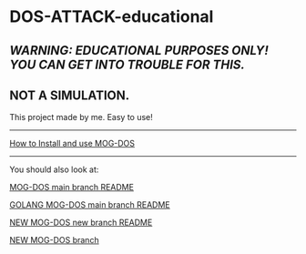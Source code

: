 # DOS-ATTACK-educational

## _WARNING: EDUCATIONAL PURPOSES ONLY! YOU CAN GET INTO TROUBLE FOR THIS._

## NOT A SIMULATION.

This project made by me. Easy to use!

---

[How to Install and use MOG-DOS](https://github.com/MOG-Developing/DOS-ATTACK-educational/blob/main/HowToInstall.md)

---

You should also look at:

[MOG-DOS main branch README](https://github.com/MOG-Developing/DOS-ATTACK-educational/blob/main/MainREADME.md)

[GOLANG MOG-DOS main branch README](https://github.com/MOG-Developing/DOS-ATTACK-educational/blob/main/README-GO.md)

[NEW MOG-DOS new branch README](https://github.com/MOG-Developing/DOS-ATTACK-educational/blob/new/README.md)

[NEW MOG-DOS branch](https://github.com/MOG-Developing/DOS-ATTACK-educational/tree/new)
